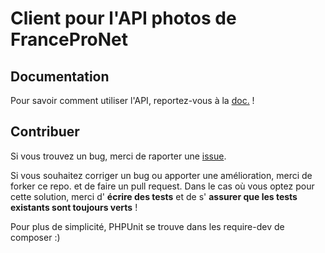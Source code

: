 # Client pour l'API photos de FranceProNet

## Documentation

Pour savoir comment utiliser l'API, reportez-vous à la [doc.](https://github.com/francepronet/api-photos/blob/master/doc/index.md) !

## Contribuer

Si vous trouvez un bug, merci de raporter une [issue](https://github.com/francepronet/api-photos/issues).

Si vous souhaitez corriger un bug ou apporter une amélioration, merci de forker ce repo. et de faire un pull request.
Dans le cas où vous optez pour cette solution, merci d' __écrire des tests__ et de s' __assurer que les tests existants sont toujours verts__ !

Pour plus de simplicité, PHPUnit se trouve dans les require-dev de composer :)
